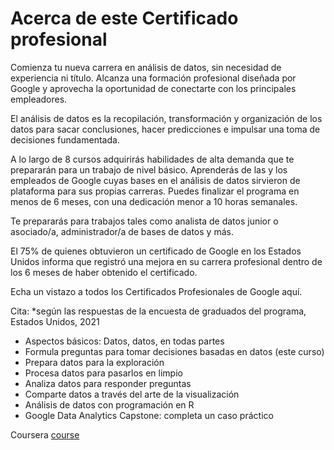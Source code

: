 # Acerca de este Certificado profesional
Comienza tu nueva carrera en análisis de datos, sin necesidad de experiencia ni título. Alcanza una formación profesional diseñada por Google y aprovecha la oportunidad de conectarte con los principales empleadores. 

El análisis de datos es la recopilación, transformación y organización de los datos para sacar conclusiones, hacer predicciones e impulsar una toma de decisiones fundamentada.

A lo largo de 8 cursos adquirirás habilidades de alta demanda que te prepararán para un trabajo de nivel básico. Aprenderás de las y los empleados de Google cuyas bases en el análisis de datos sirvieron de plataforma para sus propias carreras. Puedes finalizar el programa en menos de 6 meses, con una dedicación menor a 10 horas semanales.

Te prepararás para trabajos tales como analista de datos junior o asociado/a, administrador/a de bases de datos y más. 

El 75% de quienes obtuvieron un certificado de Google en los Estados Unidos informa que registró una mejora en su carrera profesional dentro de los 6 meses de haber obtenido el certificado.

Echa un vistazo a todos los Certificados Profesionales de Google aquí.

Cita: *según las respuestas de la encuesta de graduados del programa, Estados Unidos, 2021

- Aspectos básicos: Datos, datos, en todas partes
- Formula preguntas para tomar decisiones basadas en datos (este curso)
- Prepara datos para la exploración
- Procesa datos para pasarlos en limpio
- Analiza datos para responder preguntas
- Comparte datos a través del arte de la visualización
- Análisis de datos con programación en R
- Google D​ata Analytics Capstone: completa un caso práctico

Coursera [course](https://www.coursera.org/programs/becas-google-fundae-sepe-analisis-datos-rspys?collectionId=St94l&currentTab=CATALOG&productId=hXUHfDgkEeylXgqHwJpmyQ&productType=s12n&showMiniModal=true)
